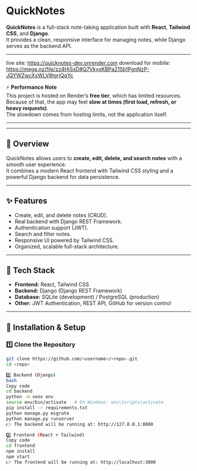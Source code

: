# QuickNotes

**QuickNotes** is a full-stack note-taking application built with **React**, **Tailwind CSS**, and **Django**.  
It provides a clean, responsive interface for managing notes, while Django serves as the backend API.

---
live site: https://quicknotes-dev.onrender.com
download for mobile: https://mega.nz/file/zz4HjSxD#Q7VkyxKBPa215b1PgnNzP-JQYWZwcXxWLV8tgrjQqYc

⚡ **Performance Note**  
This project is hosted on Render’s **free tier**, which has limited resources.  
Because of that, the app may feel **slow at times (first load, refresh, or heavy requests)**.  
The slowdown comes from hosting limits, not the application itself.  

---

---

## 📌 Overview
QuickNotes allows users to **create, edit, delete, and search notes** with a smooth user experience.  
It combines a modern React frontend with Tailwind CSS styling and a powerful Django backend for data persistence.

---

## ✨ Features
- Create, edit, and delete notes (CRUD).
- Real backend with Django REST Framework.
- Authentication support (JWT).
- Search and filter notes.
- Responsive UI powered by Tailwind CSS.
- Organized, scalable full-stack architecture.

---

## 🧰 Tech Stack
- **Frontend:** React, Tailwind CSS  
- **Backend:** Django (Django REST Framework)  
- **Database:** SQLite (development) / PostgreSQL (production)  
- **Other:** JWT Authentication, REST API, GitHub for version control  

---

## 🚀 Installation & Setup

### 1️⃣ Clone the Repository
```bash
git clone https://github.com/<username>/<repo>.git
cd <repo>

2️⃣ Backend (Django)
bash
Copy code
cd backend
python -m venv env
source env/bin/activate   # On Windows: env\Scripts\activate
pip install -r requirements.txt
python manage.py migrate
python manage.py runserver
👉 The backend will be running at: http://127.0.0.1:8000

3️⃣ Frontend (React + Tailwind)
Copy code
cd frontend
npm install
npm start
👉 The frontend will be running at: http://localhost:3000
